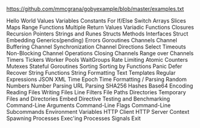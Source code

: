 https://github.com/mmcgrana/gobyexample/blob/master/examples.txt

  Hello World
  Values
  Variables
  Constants
  For
  If/Else
  Switch
  Arrays
  Slices
  Maps
  Range
  Functions
  Multiple Return Values
  Variadic Functions
  Closures
  Recursion
  Pointers
  Strings and Runes
  Structs
  Methods
  Interfaces
  Struct Embedding
Generics(pending)
  Errors
  Goroutines
  Channels
  Channel Buffering
  Channel Synchronization
  Channel Directions
  Select
  Timeouts
  Non-Blocking Channel Operations
  Closing Channels
  Range over Channels
  Timers
  Tickers
  Worker Pools
  WaitGroups
  Rate Limiting
  Atomic Counters
  Mutexes
  Stateful Goroutines
  Sorting
  Sorting by Functions
  Panic
  Defer
  Recover
  String Functions
  String Formatting
  Text Templates
  Regular Expressions
  JSON
  XML
  Time
  Epoch
  Time Formatting / Parsing
  Random Numbers
  Number Parsing
  URL Parsing
  SHA256 Hashes
  Base64 Encoding
  Reading Files
  Writing Files
  Line Filters
  File Paths
  Directories
  Temporary Files and Directories
  Embed Directive
  Testing and Benchmarking
  Command-Line Arguments
  Command-Line Flags
  Command-Line Subcommands
  Environment Variables
  HTTP Client
  HTTP Server
  Context
  Spawning Processes
  Exec'ing Processes
  Signals
  Exit
